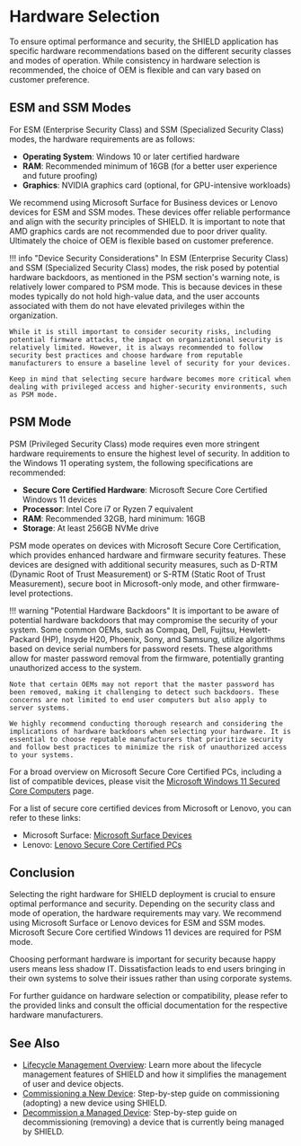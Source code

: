 # Hardware Selection

To ensure optimal performance and security, the SHIELD application has specific hardware recommendations based on the different security classes and modes of operation. While consistency in hardware selection is recommended, the choice of OEM is flexible and can vary based on customer preference.

## ESM and SSM Modes

For ESM (Enterprise Security Class) and SSM (Specialized Security Class) modes, the hardware requirements are as follows:

- **Operating System**: Windows 10 or later certified hardware
- **RAM**: Recommended minimum of 16GB (for a better user experience and future proofing)
- **Graphics**: NVIDIA graphics card (optional, for GPU-intensive workloads)

We recommend using Microsoft Surface for Business devices or Lenovo devices for ESM and SSM modes. These devices offer reliable performance and align with the security principles of SHIELD. It is important to note that AMD graphics cards are not recommended due to poor driver quality. Ultimately the choice of OEM is flexible based on customer preference.

!!! info "Device Security Considerations"
    In ESM (Enterprise Security Class) and SSM (Specialized Security Class) modes, the risk posed by potential hardware backdoors, as mentioned in the PSM section's warning note, is relatively lower compared to PSM mode. This is because devices in these modes typically do not hold high-value data, and the user accounts associated with them do not have elevated privileges within the organization.

    While it is still important to consider security risks, including potential firmware attacks, the impact on organizational security is relatively limited. However, it is always recommended to follow security best practices and choose hardware from reputable manufacturers to ensure a baseline level of security for your devices.

    Keep in mind that selecting secure hardware becomes more critical when dealing with privileged access and higher-security environments, such as PSM mode.

## PSM Mode

PSM (Privileged Security Class) mode requires even more stringent hardware requirements to ensure the highest level of security. In addition to the Windows 11 operating system, the following specifications are recommended:

- **Secure Core Certified Hardware**: Microsoft Secure Core Certified Windows 11 devices
- **Processor**: Intel Core i7 or Ryzen 7 equivalent
- **RAM**: Recommended 32GB, hard minimum: 16GB
- **Storage**: At least 256GB NVMe drive

PSM mode operates on devices with Microsoft Secure Core Certification, which provides enhanced hardware and firmware security features. These devices are designed with additional security measures, such as D-RTM (Dynamic Root of Trust Measurement) or S-RTM (Static Root of Trust Measurement), secure boot in Microsoft-only mode, and other firmware-level protections.

!!! warning "Potential Hardware Backdoors"
    It is important to be aware of potential hardware backdoors that may compromise the security of your system. Some common OEMs, such as Compaq, Dell, Fujitsu, Hewlett-Packard (HP), Insyde H20, Phoenix, Sony, and Samsung, utilize algorithms based on device serial numbers for password resets. These algorithms allow for master password removal from the firmware, potentially granting unauthorized access to the system.

    Note that certain OEMs may not report that the master password has been removed, making it challenging to detect such backdoors. These concerns are not limited to end user computers but also apply to server systems.

    We highly recommend conducting thorough research and considering the implications of hardware backdoors when selecting your hardware. It is essential to choose reputable manufacturers that prioritize security and follow best practices to minimize the risk of unauthorized access to your systems.

For a broad overview on Microsoft Secure Core Certified PCs, including a list of compatible devices, please visit the [Microsoft Windows 11 Secured Core Computers](https://www.microsoft.com/en-us/windows/business/windows-11-secured-core-computers) page.

For a list of secure core certified devices from Microsoft or Lenovo, you can refer to these links:

- Microsoft Surface: [Microsoft Surface Devices](https://www.microsoft.com/en-us/windows/business/devices?col=microsoft&col=securedcorepc)
- Lenovo: [Lenovo Secure Core Certified PCs](https://www.microsoft.com/en-us/windows/business/devices?col=lenovo&col=securedcorepc)

## Conclusion

Selecting the right hardware for SHIELD deployment is crucial to ensure optimal performance and security. Depending on the security class and mode of operation, the hardware requirements may vary. We recommend using Microsoft Surface or Lenovo devices for ESM and SSM modes. Microsoft Secure Core certified Windows 11 devices are required for PSM mode.

Choosing performant hardware is important for security because happy users means less shadow IT. Dissatisfaction leads to end users bringing in their own systems to solve their issues rather than using corporate systems.

For further guidance on hardware selection or compatibility, please refer to the provided links and consult the official documentation for the respective hardware manufacturers.

## See Also

- [Lifecycle Management Overview](../Usage-Guide.md): Learn more about the lifecycle management features of SHIELD and how it simplifies the management of user and device objects.
- [Commissioning a New Device](../Usage-Guide/Device/0-Commission.md): Step-by-step guide on commissioning (adopting) a new device using SHIELD.
- [Decommission a Managed Device](../Usage-Guide/Device/1-Decommission.md): Step-by-step guide on decommissioning (removing) a device that is currently being managed by SHIELD.
